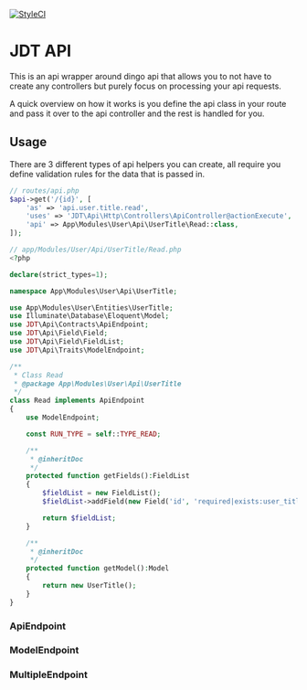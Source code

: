 [![StyleCI](https://styleci.io/repos/87166365/shield)](https://styleci.io/repos/87166365)

# JDT API
This is an api wrapper around dingo api that allows you to not have to create any controllers but purely focus on processing your api requests.

A quick overview on how it works is you define the api class in your route and pass it over to the api controller and the rest is handled for you.

## Usage
There are 3 different types of api helpers you can create, all require you define validation rules for the data that is passed in.

```php
// routes/api.php
$api->get('/{id}', [
    'as' => 'api.user.title.read',
    'uses' => 'JDT\Api\Http\Controllers\ApiController@actionExecute',
    'api' => App\Modules\User\Api\UserTitle\Read::class,
]);

// app/Modules/User/Api/UserTitle/Read.php
<?php

declare(strict_types=1);

namespace App\Modules\User\Api\UserTitle;

use App\Modules\User\Entities\UserTitle;
use Illuminate\Database\Eloquent\Model;
use JDT\Api\Contracts\ApiEndpoint;
use JDT\Api\Field\Field;
use JDT\Api\Field\FieldList;
use JDT\Api\Traits\ModelEndpoint;

/**
 * Class Read
 * @package App\Modules\User\Api\UserTitle
 */
class Read implements ApiEndpoint
{
    use ModelEndpoint;

    const RUN_TYPE = self::TYPE_READ;

    /**
     * @inheritDoc
     */
    protected function getFields():FieldList
    {
        $fieldList = new FieldList();
        $fieldList->addField(new Field('id', 'required|exists:user_title,id,deleted_at,NULL'));

        return $fieldList;
    }

    /**
     * @inheritDoc
     */
    protected function getModel():Model
    {
        return new UserTitle();
    }
}

```

### ApiEndpoint

### ModelEndpoint

### MultipleEndpoint